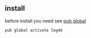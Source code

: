 ## install

before install you need see [pub global](https://www.dartlang.org/tools/pub/cmd/pub-global)

```bash
pub global activate log4d
```